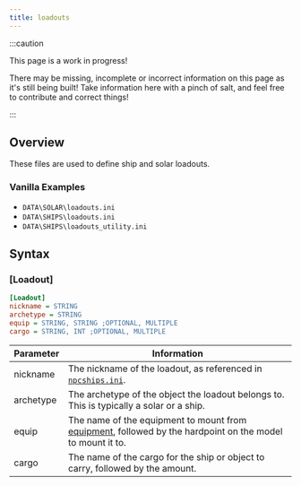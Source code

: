 ```yaml
---
title: loadouts
---
```


:::caution

This page is a work in progress!

There may be missing, incomplete or incorrect information on this page as it's still being built! Take information here with a pinch of salt, and feel free to contribute and correct things!

:::

## Overview

These files are used to define ship and solar loadouts.

### Vanilla Examples

* `DATA\SOLAR\loadouts.ini`
* `DATA\SHIPS\loadouts.ini`
* `DATA\SHIPS\loadouts_utility.ini`

## Syntax

### [Loadout]

```ini
[Loadout]
nickname = STRING
archetype = STRING
equip = STRING, STRING ;OPTIONAL, MULTIPLE
cargo = STRING, INT ;OPTIONAL, MULTIPLE
```

| Parameter | Information                                                                                                                 |
| --------- | --------------------------------------------------------------------------------------------------------------------------- |
| nickname  | The nickname of the loadout, as referenced in [`npcships.ini`](../hardcoded-inis/data/missions/npcships.ini.md).            |
| archetype | The archetype of the object the loadout belongs to. This is typically a solar or a ship.                                    |
| equip     | The name of the equipment to mount from [equipment](./equipment.md), followed by the hardpoint on the model to mount it to. |
| cargo     | The name of the cargo for the ship or object to carry, followed by the amount.                                              |